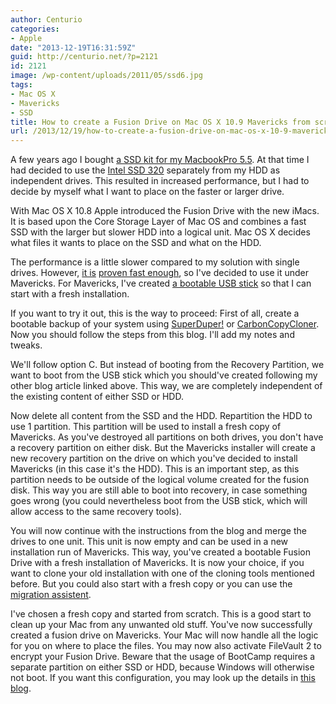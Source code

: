 ```yaml
---
author: Centurio
categories:
- Apple
date: "2013-12-19T16:31:59Z"
guid: http://centurio.net/?p=2121
id: 2121
image: /wp-content/uploads/2011/05/ssd6.jpg
tags:
- Mac OS X
- Mavericks
- SSD
title: How to create a Fusion Drive on Mac OS X 10.9 Mavericks from scratch
url: /2013/12/19/how-to-create-a-fusion-drive-on-mac-os-x-10-9-mavericks-from-scratch/
---
```

A few years ago I bought [a SSD kit for my MacbookPro 5.5](http://centurio.net/2011/05/28/macbook-pro-55-mit-intel-320-ssd-und-snow-leopard-migration/). At that time I had decided to use the [Intel SSD 320](http://www.amazon.de/gp/product/B004TBMM0W) separately from my HDD as independent drives. This resulted in increased performance, but I had to decide by myself what I want to place on the faster or larger drive.

With Mac OS X 10.8 Apple introduced the Fusion Drive with the new iMacs. It is based upon the Core Storage Layer of Mac OS and combines a fast SSD with the larger but slower HDD into a logical unit. Mac OS X decides what files it wants to place on the SSD and what on the HDD.

The performance is a little slower compared to my solution with single drives. However, [it is](http://www.anandtech.com/show/6679/a-month-with-apples-fusion-drive/7) [proven fast enough](http://www.macworld.com/article/2017365/lab-tests-pushing-a-fusion-drive-to-its-limits.html), so I've decided to use it under Mavericks. For Mavericks, I've created [a bootable USB stick](http://centurio.net/2013/12/19/how-to-create-an-os-x-mavericks-installer-usb-stick/ "How to create an OS X Mavericks installer USB stick") so that I can start with a fresh installation.

If you want to try it out, this is the way to proceed: First of all, create a bootable backup of your system using [SuperDuper!](http://www.shirt-pocket.com/SuperDuper/SuperDuperDescription.html) or [CarbonCopyCloner](http://www.bombich.com/). Now you should follow the steps from this blog. I'll add my notes and tweaks.

We'll follow option C. But instead of booting from the Recovery Partition, we want to boot from the USB stick which you should've created following my other blog article linked above. This way, we are completely independent of the existing content of either SSD or HDD.

Now delete all content from the SSD and the HDD. Repartition the HDD to use 1 partition. This partition will be used to install a fresh copy of Mavericks. As you've destroyed all partitions on both drives, you don't have a recovery partition on either disk. But the Mavericks installer will create a new recovery partition on the drive on which you've decided to install Mavericks (in this case it's the HDD). This is an important step, as this partition needs to be outside of the logical volume created for the fusion disk. This way you are still able to boot into recovery, in case something goes wrong (you could nevertheless boot from the USB stick, which will allow access to the same recovery tools).

You will now continue with the instructions from the blog and merge the drives to one unit. This unit is now empty and can be used in a new installation run of Mavericks. This way, you've created a bootable Fusion Drive with a fresh installation of Mavericks. It is now your choice, if you want to clone your old installation with one of the cloning tools mentioned before. But you could also start with a fresh copy or you can use the [migration assistent](http://support.apple.com/kb/HT5872).

I've chosen a fresh copy and started from scratch. This is a good start to clean up your Mac from any unwanted old stuff. You've now successfully created a fusion drive on Mavericks. Your Mac will now handle all the logic for you on where to place the files. You may now also activate FileVault 2 to encrypt your Fusion Drive. Beware that the usage of BootCamp requires a separate partition on either SSD or HDD, because Windows will otherwise not boot. If you want this configuration, you may look up the details in [this blog](http://www.saschabuettner.de/wordpress/2013/06/15/fusion-drive-bootcamp-und-die-vorteile-einer-ssd/).